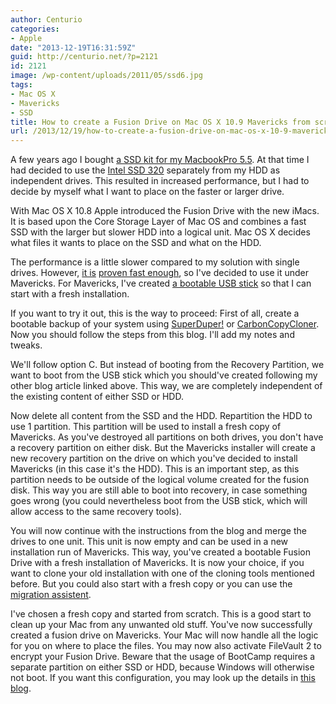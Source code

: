 ```yaml
---
author: Centurio
categories:
- Apple
date: "2013-12-19T16:31:59Z"
guid: http://centurio.net/?p=2121
id: 2121
image: /wp-content/uploads/2011/05/ssd6.jpg
tags:
- Mac OS X
- Mavericks
- SSD
title: How to create a Fusion Drive on Mac OS X 10.9 Mavericks from scratch
url: /2013/12/19/how-to-create-a-fusion-drive-on-mac-os-x-10-9-mavericks-from-scratch/
---
```

A few years ago I bought [a SSD kit for my MacbookPro 5.5](http://centurio.net/2011/05/28/macbook-pro-55-mit-intel-320-ssd-und-snow-leopard-migration/). At that time I had decided to use the [Intel SSD 320](http://www.amazon.de/gp/product/B004TBMM0W) separately from my HDD as independent drives. This resulted in increased performance, but I had to decide by myself what I want to place on the faster or larger drive.

With Mac OS X 10.8 Apple introduced the Fusion Drive with the new iMacs. It is based upon the Core Storage Layer of Mac OS and combines a fast SSD with the larger but slower HDD into a logical unit. Mac OS X decides what files it wants to place on the SSD and what on the HDD.

The performance is a little slower compared to my solution with single drives. However, [it is](http://www.anandtech.com/show/6679/a-month-with-apples-fusion-drive/7) [proven fast enough](http://www.macworld.com/article/2017365/lab-tests-pushing-a-fusion-drive-to-its-limits.html), so I've decided to use it under Mavericks. For Mavericks, I've created [a bootable USB stick](http://centurio.net/2013/12/19/how-to-create-an-os-x-mavericks-installer-usb-stick/ "How to create an OS X Mavericks installer USB stick") so that I can start with a fresh installation.

If you want to try it out, this is the way to proceed: First of all, create a bootable backup of your system using [SuperDuper!](http://www.shirt-pocket.com/SuperDuper/SuperDuperDescription.html) or [CarbonCopyCloner](http://www.bombich.com/). Now you should follow the steps from this blog. I'll add my notes and tweaks.

We'll follow option C. But instead of booting from the Recovery Partition, we want to boot from the USB stick which you should've created following my other blog article linked above. This way, we are completely independent of the existing content of either SSD or HDD.

Now delete all content from the SSD and the HDD. Repartition the HDD to use 1 partition. This partition will be used to install a fresh copy of Mavericks. As you've destroyed all partitions on both drives, you don't have a recovery partition on either disk. But the Mavericks installer will create a new recovery partition on the drive on which you've decided to install Mavericks (in this case it's the HDD). This is an important step, as this partition needs to be outside of the logical volume created for the fusion disk. This way you are still able to boot into recovery, in case something goes wrong (you could nevertheless boot from the USB stick, which will allow access to the same recovery tools).

You will now continue with the instructions from the blog and merge the drives to one unit. This unit is now empty and can be used in a new installation run of Mavericks. This way, you've created a bootable Fusion Drive with a fresh installation of Mavericks. It is now your choice, if you want to clone your old installation with one of the cloning tools mentioned before. But you could also start with a fresh copy or you can use the [migration assistent](http://support.apple.com/kb/HT5872).

I've chosen a fresh copy and started from scratch. This is a good start to clean up your Mac from any unwanted old stuff. You've now successfully created a fusion drive on Mavericks. Your Mac will now handle all the logic for you on where to place the files. You may now also activate FileVault 2 to encrypt your Fusion Drive. Beware that the usage of BootCamp requires a separate partition on either SSD or HDD, because Windows will otherwise not boot. If you want this configuration, you may look up the details in [this blog](http://www.saschabuettner.de/wordpress/2013/06/15/fusion-drive-bootcamp-und-die-vorteile-einer-ssd/).